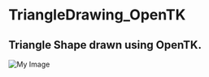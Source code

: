 # TriangleDrawing_OpenTK
 Triangle Shape drawn using OpenTK.
 ---
 ![My Image](https://i.imgur.com/APgbgZv.png)
